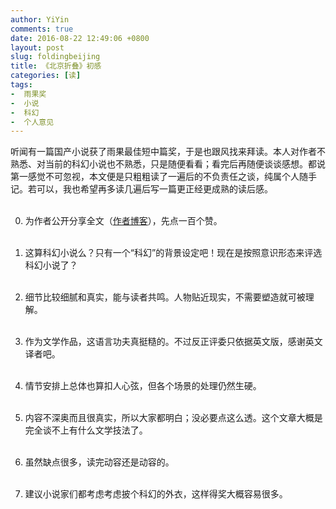 ```yaml
---
author: YiYin
comments: true
date: 2016-08-22 12:49:06 +0800
layout: post
slug: foldingbeijing
title: 《北京折叠》初感
categories: [读]
tags:
-  雨果奖
-  小说
-  科幻
-  个人意见
---
```


<div class="readreview">
听闻有一篇国产小说获了雨果最佳短中篇奖，于是也跟风找来拜读。本人对作者不熟悉、对当前的科幻小说也不熟悉，只是随便看看；看完后再随便谈谈感想。都说第一感觉不可忽视，本文便是只粗粗读了一遍后的不负责任之谈，纯属个人随手记。若可以，我也希望再多读几遍后写一篇更正经更成熟的读后感。<br><br>

0. 为作者公开分享全文（<a href="http://jessica-hjf.blog.163.com/blog/static/278128102015240444791/" target="_blank">作者博客</a>），先点一百个赞。<br><br>

1. 这算科幻小说么？只有一个“科幻”的背景设定吧！现在是按照意识形态来评选科幻小说了？<br><br>

2. 细节比较细腻和真实，能与读者共鸣。人物贴近现实，不需要塑造就可被理解。<br><br>

3. 作为文学作品，这语言功夫真挺糙的。不过反正评委只依据英文版，感谢英文译者吧。<br><br>

4. 情节安排上总体也算扣人心弦，但各个场景的处理仍然生硬。<br><br>

5. 内容不深奥而且很真实，所以大家都明白；没必要点这么透。这个文章大概是完全谈不上有什么文学技法了。<br><br>

6. 虽然缺点很多，读完动容还是动容的。<br><br>

7. 建议小说家们都考虑考虑披个科幻的外衣，这样得奖大概容易很多。<br><br>
</div>
